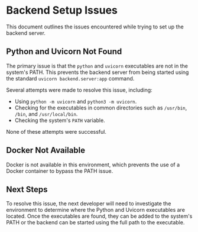 # Backend Setup Issues

This document outlines the issues encountered while trying to set up the backend server.

## Python and Uvicorn Not Found

The primary issue is that the `python` and `uvicorn` executables are not in the system's PATH. This prevents the backend server from being started using the standard `uvicorn backend.server:app` command.

Several attempts were made to resolve this issue, including:

* Using `python -m uvicorn` and `python3 -m uvicorn`.
* Checking for the executables in common directories such as `/usr/bin`, `/bin`, and `/usr/local/bin`.
* Checking the system's `PATH` variable.

None of these attempts were successful.

## Docker Not Available

Docker is not available in this environment, which prevents the use of a Docker container to bypass the PATH issue.

## Next Steps

To resolve this issue, the next developer will need to investigate the environment to determine where the Python and Uvicorn executables are located. Once the executables are found, they can be added to the system's PATH or the backend can be started using the full path to the executable.
